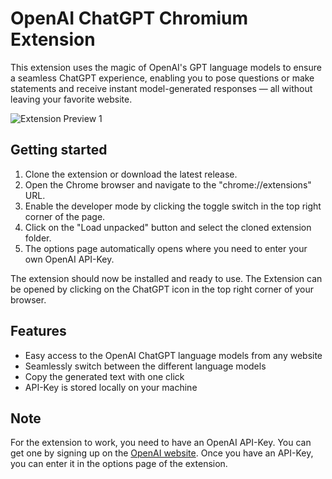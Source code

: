 # OpenAI ChatGPT Chromium Extension

This extension uses the magic of OpenAI's GPT language models to ensure a seamless ChatGPT experience, enabling you to pose questions or make statements and receive instant model-generated responses — all without leaving your favorite website.

![Extension Preview 1](https://github.com/jessedi0n/openai-chatgpt-chrome-extension/blob/main/assets/preview-1.png)

## Getting started
    
1. Clone the extension or download the latest release.
2. Open the Chrome browser and navigate to the "chrome://extensions" URL.
3. Enable the developer mode by clicking the toggle switch in the top right corner of the page.
4. Click on the "Load unpacked" button and select the cloned extension folder.
5. The options page automatically opens where you need to enter your own OpenAI API-Key.
    
The extension should now be installed and ready to use. The Extension can be opened by clicking on the ChatGPT icon in the top right corner of your browser.

## Features

 - Easy access to the OpenAI ChatGPT language models from any website
 - Seamlessly switch between the different language models
 - Copy the generated text with one click
 - API-Key is stored locally on your machine

## Note

For the extension to work, you need to have an OpenAI API-Key. You can get one by signing up on the [OpenAI website](https://openai.com/). Once you have an API-Key, you can enter it in the options page of the extension.